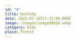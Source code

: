 ```yaml
---
id: "4"
title: Hunting
date: 2023-07-16T17:15:00.000Z
image: /images/image00016.webp
category: Hike
place: Forest
---
```


